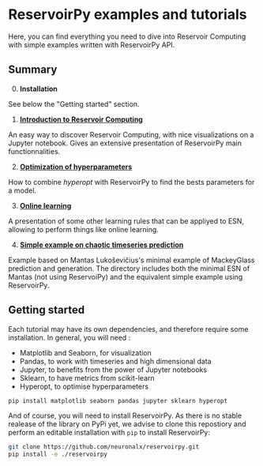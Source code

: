 
# ReservoirPy examples and tutorials

Here, you can find everything you need to dive into Reservoir Computing with simple examples written with ReservoirPy API.

## Summary

0. **Installation**

See below the "Getting started" section.

1. **[Introduction to Reservoir Computing](./Introduction%20%20to%20Reservoir%20Computing)**

An easy way to discover Reservoir Computing, with nice visualizations on a Jupyter notebook. Gives an extensive presentation of ReservoirPy main functionnalities.

2. **[Optimization of hyperparameters](Optimization%20of%20hyperparameters)**

How to combine *hyperopt* with ReservoirPy to find the bests parameters for a model.

3. **[Online learning](Online%20learning)**

A presentation of some other learning rules that can be appliyed to ESN, allowing to perform things like online learning.

4. **[Simple example on chaotic timeseries prediction](Simple%20Examples%20with%20Mackey-Glass)**

Example based on Mantas Lukoševičius's minimal example of MackeyGlass prediction and generation. The directory includes both the minimal ESN of Mantas (not using ReservoiPy) and the equivalent simple example using ReservoirPy.

## Getting started

Each tutorial may have its own dependencies, and therefore require some installation.
In general, you will need :
- Matplotlib and Seaborn, for visualization
- Pandas, to work with timeseries and high dimensional data
- Jupyter, to benefits from the power of Jupyter notebooks
- Sklearn, to have metrics from scikit-learn
- Hyperopt, to optimise hyperparameters

```bash
pip install matplotlib seaborn pandas jupyter sklearn hyperopt
```

And of course, you will need to install ReservoirPy. As there is no stable realease of the library on PyPi yet, we advise to clone this repostiory and perform an editable installation with `pip` to install ReservoirPy:

```bash
git clone https://github.com/neuronalx/reservoirpy.git
pip install -e ./reservoirpy
```
